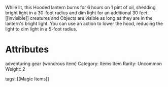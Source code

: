While lit, this Hooded lantern burns for 6 hours on 1 pint of oil, shedding bright light in a 30-foot radius and dim light for an additional 30 feet. [[invisible]] creatures and Objects are visible as long as they are in the lantern's bright light. You can use an action to lower the hood, reducing the light to dim light in a 5-foot radius.

# Attributes
adventuring gear (wondrous item)
Category: Items
Item Rarity: Uncommon
Weight: 2

tags: [[Magic Items]]